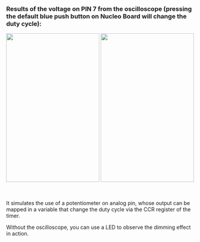 ### Results of the voltage on PIN 7 from the oscilloscope (pressing the default blue push button on Nucleo Board will change the duty cycle):

<img src="https://github.com/TIT8/STM32_workspace/assets/68781644/baaaecef-3961-428d-a5fa-902ae236c510"  width="250" height="400">

<img src="https://github.com/TIT8/STM32_workspace/assets/68781644/3788e8f5-f06b-45a0-a52d-2fb5b24501d1"  width="250" height="400">

&nbsp;

It simulates the use of a potentiometer on analog pin, whose output can be mapped in a variable that change the duty cycle via the CCR register of the timer.

Without the oscilloscope, you can use a LED to observe the dimming effect in action.
